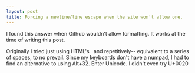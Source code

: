 ```yaml
---
layout: post
title: Forcing a newline/line escape when the site won't allow one.
---
```



I found this answer when Github wouldn't allow formatting. It works at the time of writing this post.

Originally I tried just using HTML's &nbsp; and &#32; repetitively-- equivalent to a series of spaces, to no prevail. Since my keyboards don't have a numpad, I had to find an alternative to using Alt+32. Enter Unicode.  I didn't even try 
U+0020
